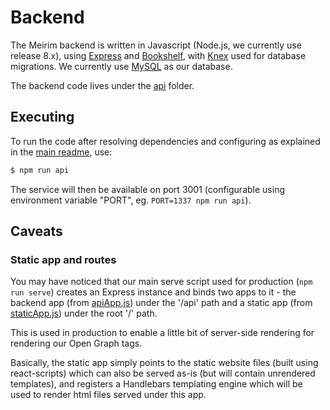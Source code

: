 # Backend

The Meirim backend is written in Javascript (Node.js, we currently use release 8.x), using [Express](https://expressjs.com) and [Bookshelf](https://bookshelfjs.org), with [Knex](http://knexjs.org) used for database migrations. We currently use [MySQL](https://mysql.com) as our database.

The backend code lives under the [api](../api) folder.

## Executing

To run the code after resolving dependencies and configuring as explained in the [main readme](../README.md), use:

```bash
$ npm run api
```

The service will then be available on port 3001 (configurable using environment variable "PORT", eg. `PORT=1337 npm run api`).

## Caveats

### Static app and routes

You may have noticed that our main serve script used for production (`npm run serve`) creates an Express instance and binds two apps to it - the backend app (from [apiApp.js](../api/apiApp.js)) under the '/api' path and a static app (from [staticApp.js](../api/staticApp.js)) under the root '/' path.

This is used in production to enable a little bit of server-side rendering for rendering our Open Graph tags.

Basically, the static app simply points to the static website files (built using react-scripts) which can also be served as-is (but will contain unrendered templates), and registers a Handlebars templating engine which will be used to render html files served under this app.
